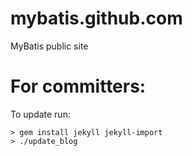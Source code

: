 mybatis.github.com
==================

MyBatis public site

For committers:
==================

To update run:

```
> gem install jekyll jekyll-import
> ./update_blog
```
